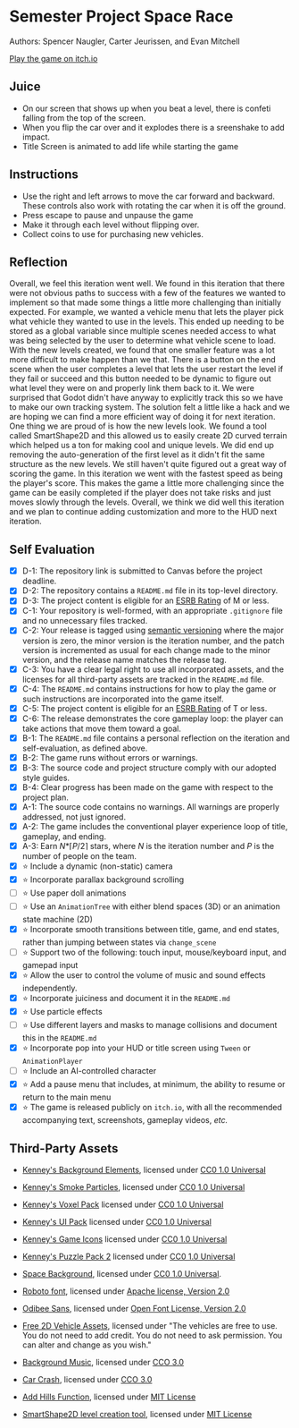 # Semester Project Space Race

Authors: Spencer Naugler, Carter Jeurissen, and Evan Mitchell

[Play the game on itch.io](https://etmitchell2022.itch.io/space-race)

## Juice

- On our screen that shows up when you beat a level, there is confeti falling from the top of the screen.
- When you flip the car over and it explodes there is a sreenshake to add impact.
- Title Screen is animated to add life while starting the game

## Instructions

- Use the right and left arrows to move the car forward and backward. These controls also work with rotating the car when it is off the ground.
- Press escape to pause and unpause the game
- Make it through each level without flipping over.
- Collect coins to use for purchasing new vehicles.

## Reflection

Overall, we feel this iteration went well. We found in this iteration that there were not obvious paths to success with a few of the features we wanted to implement so that made some things a little more challenging than initially expected.
For example, we wanted a vehicle menu that lets the player pick what vehicle they wanted to use in the levels. This ended up needing to be stored as a global variable since multiple scenes needed access to what was being selected by the
user to determine what vehicle scene to load. With the new levels created, we found that one smaller feature was a lot more difficult to make happen than we that. There is a button on the end scene when the user completes a level that lets the user restart the level if they fail or succeed
and this button needed to be dynamic to figure out what level they were on and properly link them back to it. We were surprised that Godot didn't have anyway to explicitly track this so we have to make our own tracking system. The solution felt a little like a hack and we are hoping we can find a
more efficient way of doing it for next iteration. One thing we are proud of is how the new levels look. We found a tool called SmartShape2D and this allowed us to easily create 2D curved terrain which helped us a ton for making cool and unique levels. We did end up removing the auto-generation of the first
level as it didn't fit the same structure as the new levels. We still haven't quite figured out a great way of scoring the game. In this iteration we went with the fastest speed as being the player's score. This makes the game a little more challenging since the game can be easily completed if the player does
not take risks and just moves slowly through the levels. Overall, we think we did well this iteration and we plan to continue adding customization and more to the HUD next iteration.

## Self Evaluation

- [x] D-1: The repository link is submitted to Canvas before the project deadline.
- [x] D-2: The repository contains a <code>README.md</code> file in its top-level directory.
- [x] D-3: The project content is eligible for an <a href="https://www.esrb.org/ratings-guide/">ESRB Rating</a> of M or less.
- [x] C-1: Your repository is well-formed, with an appropriate <code>.gitignore</code> file and no unnecessary files tracked.
- [x] C-2: Your release is tagged using <a href="https://semver.org/">semantic versioning</a> where the major version is zero, the minor version is the iteration number, and the patch version is incremented as usual for each change made to the minor version, and the release name matches the release tag.
- [x] C-3: You have a clear legal right to use all incorporated assets, and the licenses for all third-party assets are tracked in the <code>README.md</code> file.
- [x] C-4: The <code>README.md</code> contains instructions for how to play the game or such instructions are incorporated into the game itself.
- [x] C-5: The project content is eligible for an <a href="https://www.esrb.org/ratings-guide/">ESRB Rating</a> of T or less.
- [x] C-6: The release demonstrates the core gameplay loop: the player can take actions that move them toward a goal.
- [x] B-1: The <code>README.md</code> file contains a personal reflection on the iteration and self-evaluation, as defined above.
- [x] B-2: The game runs without errors or warnings.
- [x] B-3: The source code and project structure comply with our adopted style guides.
- [x] B-4: Clear progress has been made on the game with respect to the project plan.
- [x] A-1: The source code contains no warnings. All warnings are properly addressed, not just ignored.
- [x] A-2: The game includes the conventional player experience loop of title, gameplay, and ending.
- [x] A-3: Earn <em>N</em>\*&lceil;<em>P</em>/2&rceil; stars, where <em>N</em> is the iteration number and <em>P</em> is the number of people on the team.
- [x] ⭐ Include a dynamic (non-static) camera
- [x] ⭐ Incorporate parallax background scrolling
- [ ] ⭐ Use paper doll animations
- [ ] ⭐ Use an <code>AnimationTree</code> with either blend spaces (3D) or an animation state machine (2D)
- [x] ⭐ Incorporate smooth transitions between title, game, and end states, rather than jumping between states via <code>change_scene</code>
- [ ] ⭐ Support two of the following: touch input, mouse/keyboard input, and gamepad input
- [x] ⭐ Allow the user to control the volume of music and sound effects independently.
- [x] ⭐ Incorporate juiciness and document it in the <code>README.md</code>
- [x] ⭐ Use particle effects
- [ ] ⭐ Use different layers and masks to manage collisions and document this in the <code>README.md</code>
- [x] ⭐ Incorporate pop into your HUD or title screen using <code>Tween</code> or <code>AnimationPlayer</code>
- [ ] ⭐ Include an AI-controlled character
- [x] ⭐ Add a pause menu that includes, at minimum, the ability to resume or return to the main menu
- [x] ⭐ The game is released publicly on <code>itch.io</code>, with all the recommended accompanying text, screenshots, gameplay videos, <i>etc.</i>

## Third-Party Assets

- [Kenney's Background Elements](https://kenney.nl/assets/background-elements), licensed under [CC0 1.0 Universal](http://creativecommons.org/publicdomain/zero/1.0/)

- [Kenney's Smoke Particles](https://kenney.nl/assets/smoke-particles), licensed under [CC0 1.0 Universal](http://creativecommons.org/publicdomain/zero/1.0/)

- [Kenney's Voxel Pack](https://kenney.nl/assets/voxel-pack) licensed under [CC0 1.0 Universal](http://creativecommons.org/publicdomain/zero/1.0/)

- [Kenney's UI Pack](https://kenney.nl/assets/ui-pack) licensed under [CC0 1.0 Universal](http://creativecommons.org/publicdomain/zero/1.0/)

- [Kenney's Game Icons](https://kenney.nl/assets/game-icons) licensed under [CC0 1.0 Universal](http://creativecommons.org/publicdomain/zero/1.0/)

- [Kenney's Puzzle Pack 2](https://kenney.nl/assets/puzzle-pack-2) licensed under [CC0 1.0 Universal](http://creativecommons.org/publicdomain/zero/1.0/)

- [Space Background](https://opengameart.org/content/space-background-6), licensed under [CC0 1.0 Universal](http://creativecommons.org/publicdomain/zero/1.0/).

- [Roboto font](https://fonts.google.com/specimen/Roboto#license), licensed under [Apache license, Version 2.0](http://www.apache.org/licenses/LICENSE-2.0)

- [Odibee Sans](https://fonts.google.com/specimen/Odibee+Sans?query=Odibee+Sans#license), licensed under [Open Font License, Version 2.0](https://scripts.sil.org/cms/scripts/page.php?site_id=nrsi&id=OFL)

- [Free 2D Vehicle Assets](https://overcrafted.itch.io/free-paid-vehicle-car-sprites-), licensed under "The vehicles are free to use. You do not need to add credit. You do not need to ask permission. You can alter and change as you wish."

- [Background Music](https://freesound.org/people/Far_Box_creature/sounds/472712/), licensed under [CCO 3.0](https://creativecommons.org/licenses/by/3.0/)

- [Car Crash](https://freesound.org/people/magnuswaker/sounds/592388/), licensed under [CCO 3.0](https://creativecommons.org/licenses/by/3.0/)

- [Add Hills Function](https://github.com/kidscancode/godot3_procgen_demos), licensed under [MIT License](https://opensource.org/licenses/MIT)

- [SmartShape2D level creation tool](https://github.com/SirRamEsq/SmartShape2D), licensed under [MIT License](https://opensource.org/licenses/MIT)
